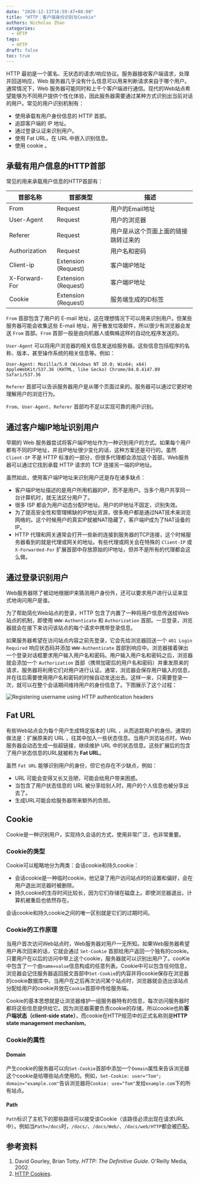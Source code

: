 ```yaml
---
date: "2020-12-13T16:59:47+08:00"
title: "HTTP：客户端身份识别与Cookie"
authors: Nicholas Zhan
categories:
  - HTTP
tags:
  - HTTP
draft: false
toc: true
---
```


HTTP 最初是一个匿名、无状态的请求/响应协议。服务器接收客户端请求，处理并回送响应，Web 服务器几乎没有什么信息可以用来判断请求来自于哪个用户。通常情况下，Web 服务器可能同时和上千个客户端进行通信。现代的Web站点希望能够为不同用户提供个性化体验，因此服务器需要通过某种方式识别出当前对话的用户。常见的用户识别机制有：
* 使用承载有用户身份信息的 HTTP 首部。
* 追踪客户端的 IP 地址。
* 通过登录认证来识别用户。
* 使用 Fat URL，在 URL 中嵌入识别信息。
* 使用 cookie 。

## 承载有用户信息的HTTP首部
常见的用来承载用户信息的HTTP首部有：

| 首部名称      | 首部类型            | 描述                                 |
| ------------- | ------------------- | ------------------------------------ |
| From          | Request             | 用户的Email地址                      |
| User-Agent    | Request             | 用户的浏览器                         |
| Referer       | Request             | 用户是从这个页面上面的链接跳转过来的 |
| Authorization | Request             | 用户名和密码                         |
| Client-ip     | Extension (Request) | 客户端IP地址                         |
| X-Forward-For | Extension (Request) | 客户端IP地址                         |
| Cookie        | Extension (Request) | 服务端生成的ID标签                   |

`From` 首部包含了用户的 E-mail 地址，这在理想情况下可以用来识别用户。但某些服务器可能会收集这些 E-mail 地址，用于散发垃圾邮件，所以很少有浏览器会发送 `From` 首部。`From` 首部一般是由向机器人或蜘蛛这样的自动化程序发送的。

`User-Agent` 可以将用户浏览器的相关信息发送给服务器。这些信息包括程序的名称、版本，甚至操作系统的相关信息等。例如：
```
User-Agent: Mozilla/5.0 (Windows NT 10.0; Win64; x64) AppleWebKit/537.36 (KHTML, like Gecko) Chrome/84.0.4147.89 Safari/537.36
```

`Referer` 首部可以告诉服务器用户是从哪个页面过来的。服务器可以通过它更好地理解用户的浏览行为。

`From`、`User-Agent`、`Referer` 首部均不足以实现可靠的用户识别。

## 通过客户端IP地址识别用户
早期的 Web 服务器尝试将客户端IP地址作为一种识别用户的方式。如果每个用户都有不同的IP地址，并且IP地址很少变化的话，这种方案还是可行的。虽然 `Client-IP` 不是 HTTP 标准的一部分，但很多代理都会添加这个首部，Web服务器可以通过它找到承载 HTTP 请求的 TCP 连接另一端的IP地址。

虽然如此，使用客户端IP地址来识别用户还是存在诸多缺点：
* 客户端IP地址描述的是用户所用机器的IP，而不是用户。当多个用户共享同一台计算机时，就无法区分用户了。
* 很多 ISP 都会为用户动态分配IP地址。用户的IP地址不固定，识别失效。
* 为了提高安全性和管理稀缺的IP地址资源，很多用户都是通过NAT技术来浏览网络的。这个时候用户的真实IP就被NAT隐藏了，客户端IP成为了NAT设备的IP。
* HTTP 代理和网关通常会打开一些新的连接到服务器的TCP连接，这个时候服务器看到的就是代理或网关的地址。有些代理或网关会在特殊的 `Client-IP` 或 `X-Forwarded-For` 扩展首部中存放原始的IP地址，但并不是所有的代理都会这么做。

## 通过登录识别用户
Web服务器除了被动地根据IP来猜测用户身份外，还可以要求用户进行认证来显式地询问用户是谁。

为了帮助简化Web站点的登录，HTTP 包含了内置了一种将用户信息传送给Web站点的机制，即使用 `WWW-Authenticate` 和 `Authorization` 首部。一旦登录，浏览器就会在接下来访问该站点的每个请求中携带登录信息。

如果服务器希望在访问站点内容之前先登录，它会先给浏览器回送一个 `401 Login Required` 响应状态码并添加 `WWW-Authenticate` 首部到响应中。浏览器接着弹出一个登录对话框要求用户输入用户名和密码。用户输入用户名和密码之后，浏览器就会添加一个 `Authorization` 首部（携带加密后的用户名和密码）并重发原来的请求，服务器将利用它们对用户进行认证。通常，浏览器会保存用户输入的信息，并在往后需要使用用户名和密码的时候自动发送出去。这样一来，只需要登录一次，就可以在整个会话期间维持用户的身份信息了。下图展示了这个过程：

![Registering username using HTTP authentication headers](/images/computer_networks/http/registering-username-using-HTTP-authentication-headers.png)

## Fat URL
有些Web站点会为每个用户生成特定版本的 URL ，从而追踪用户的身份。通常的做法是：扩展原来的 URL ，往其中加入一些状态信息。当用户浏览站点时，Web服务器会动态生成一些超链接，继续维护 URL 中的状态信息。这些扩展后的包含了用户状态信息的URL就被称为 **Fat URL**。

虽然 `Fat URL` 能够识别用户的身份，但它也存在不少缺点，例如：
* URL 可能会变得又长又丑陋，可能会给用户带来困惑。
* 当包含了用户状态信息的 URL 被分享给别人时，用户的个人信息也被分享出去了。
* 生成URL可能会给服务器带来额外的负担。

## Cookie
Cookie是一种识别用户，实现持久会话的方式，使用非常广泛，也非常重要。

### Cookie的类型
Cookie可以粗略地分为两类：会话cookie和持久cookie：
* 会话cookie是一种临时cookie，他记录了用户访问站点时的设置和偏好，会在用户退出浏览器时被删除。
* 持久cookie的生存时间比较长，因为它们存储在磁盘上。即使浏览器退出，计算机被重启也依然存在。

会话cookie和持久cookie之间的唯一区别就是它们的过期时间。

### Cookie的工作原理
当用户首次访问Web站点时，Web服务器对用户一无所知。如果Web服务器希望用户再次回来的话，它就会通过 `Set-Cookie` 首部给用户返回一个独有的cookie。只要用户在以后的访问中带上这个cookie，服务器就可以识别出用户了。cooKie中包含了一个由`name=value`信息构成的任意列表。Cookie中可以包含任何信息，浏览器会记住服务器返回报文首部中`Set-Cookie`的内容并将cookie保存在浏览器的cookie数据库中。当用户在之后再次访问某个站点时，浏览器就会选出该站点分配给用户的cookie并放在`Cookie`首部中传给服务端。

Cookie的基本思想就是让浏览器维护一组服务器特有的信息，每次访问服务器时都将这些信息提供给它。因为浏览器需要负责cookie的存储，所以cookie也称**客户端状态（client-side state）**，而cookie在HTTP规范中的正式名称则是**HTTP state management mechanism**。

### Cookie的属性

#### Domain
产生cookie的服务器可以向`Set-Cookie`首部中添加一个`Domain`属性来告诉浏览器这个cookie是给哪些站点使用的。例如，`Set-Cookie: user="Tom"; domain="example.com"`告诉浏览器将`Cookie: use="Tom"`发给`example.com`下的所有站点。

#### Path
`Path`标识了主机下的那些路径可以接受该Cookie（该路径必须出现在请求URL中）。例如当`Path=/docs`时，`/docs/`、`/docs/Web/`、`/docs/web/HTTP`都会被匹配。

## 参考资料
1. David Gourley, Brian Totty. *HTTP: The Definitive Guide*. O'Reilly Media, 2002.
2. [HTTP Cookies](http://developer.mozilla.org/zh-CN/docs/Web/HTTP/Cookies).
